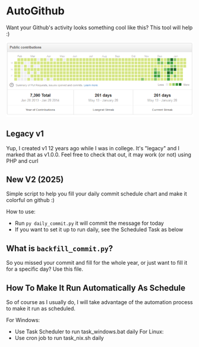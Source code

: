 AutoGithub
==========

Want your Github's activity looks something cool like this? This tool will help :)

![Image](demo.png?raw=true)

Legacy v1
---------------
Yup, I created v1 12 years ago while I was in college. It's "legacy" and I marked that as v1.0.0. Feel free to check that out, it may work (or not) using PHP and curl


New V2 (2025)
---------------
Simple script to help you fill your daily commit schedule chart and make it colorful on github :)

How to use:
- Run `py daily_commit.py` it will commit the message for today
- If you want to set it up to run daily, see the Scheduled Task as below

What is `backfill_commit.py`?
---------------
So you missed your commit and fill for the whole year, or just want to fill it for a specific day? Use this file.


How To Make It Run Automatically As Schedule
----------------
So of course as I usually do, I will take advantage of the automation process to make it run as scheduled.

For Windows:
- Use Task Scheduler to run task_windows.bat daily
For Linux:
- Use cron job to run task_nix.sh daily